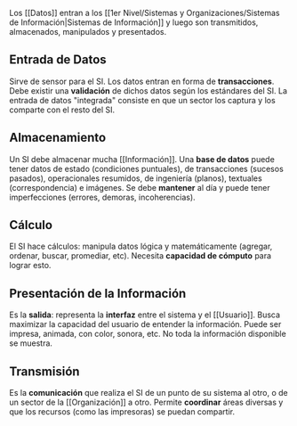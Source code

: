 Los [[Datos]] entran a los [[1er Nivel/Sistemas y Organizaciones/Sistemas de Información|Sistemas de Información]] y luego son transmitidos, almacenados, manipulados y presentados.

## Entrada de Datos

Sirve de sensor para el SI. Los datos entran en forma de **transacciones**. Debe existir una **validación** de dichos datos según los estándares del SI. La entrada de datos "integrada" consiste en que un sector los captura y los comparte con el resto del SI.

## Almacenamiento

Un SI debe almacenar mucha [[Información]]. Una **base de datos** puede tener datos de estado (condiciones puntuales), de transacciones (sucesos pasados), operacionales resumidos, de ingeniería (planos), textuales (correspondencia) e imágenes. Se debe **mantener** al día y puede tener imperfecciones (errores, demoras, incoherencias).

## Cálculo

El SI hace cálculos: manipula datos lógica y matemáticamente (agregar, ordenar, buscar, promediar, etc). Necesita **capacidad de cómputo** para lograr esto.

## Presentación de la Información

Es la **salida**: representa la **interfaz** entre el sistema y el [[Usuario]]. Busca maximizar la capacidad del usuario de entender la información. Puede ser impresa, animada, con color, sonora, etc. No toda la información disponible se muestra.

## Transmisión

Es la **comunicación** que realiza el SI de un punto de su sistema al otro, o de un sector de la [[Organización]] a otro. Permite **coordinar** áreas diversas y que los recursos (como las impresoras) se puedan compartir.
